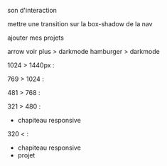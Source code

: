 <!-- !SEO référencement -->

son d'interaction

mettre une transition sur la box-shadow de la nav

ajouter mes projets

arrow voir plus > darkmode
hamburger > darkmode

1024 > 1440px :

769 > 1024 :

481 > 768 :

321 > 480 :
- chapiteau responsive

320 < :
- chapiteau responsive
- projet
